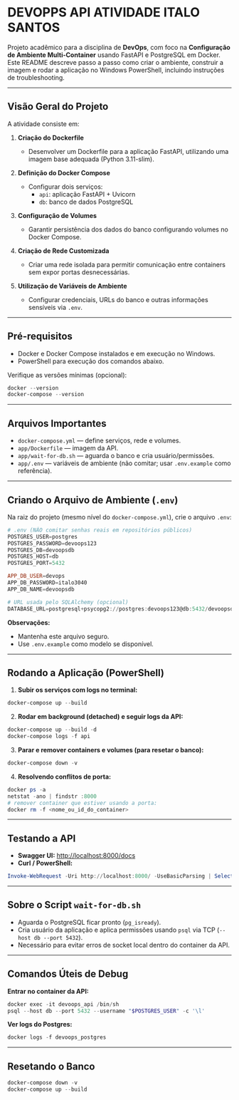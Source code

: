 # DEVOPPS API ATIVIDADE ITALO SANTOS

Projeto acadêmico para a disciplina de **DevOps**, com foco na **Configuração de Ambiente Multi-Container** usando FastAPI e PostgreSQL em Docker. Este README descreve passo a passo como criar o ambiente, construir a imagem e rodar a aplicação no Windows PowerShell, incluindo instruções de troubleshooting.

---

## Visão Geral do Projeto

A atividade consiste em:

1. **Criação do Dockerfile**
   - Desenvolver um Dockerfile para a aplicação FastAPI, utilizando uma imagem base adequada (Python 3.11-slim).

2. **Definição do Docker Compose**
   - Configurar dois serviços:  
     - `api`: aplicação FastAPI + Uvicorn  
     - `db`: banco de dados PostgreSQL  

3. **Configuração de Volumes**
   - Garantir persistência dos dados do banco configurando volumes no Docker Compose.

4. **Criação de Rede Customizada**
   - Criar uma rede isolada para permitir comunicação entre containers sem expor portas desnecessárias.

5. **Utilização de Variáveis de Ambiente**
   - Configurar credenciais, URLs do banco e outras informações sensíveis via `.env`.


---

## Pré-requisitos

- Docker e Docker Compose instalados e em execução no Windows.
- PowerShell para execução dos comandos abaixo.

Verifique as versões mínimas (opcional):

```powershell
docker --version
docker-compose --version
```

---

## Arquivos Importantes

- `docker-compose.yml` — define serviços, rede e volumes.  
- `app/Dockerfile` — imagem da API.  
- `app/wait-for-db.sh` — aguarda o banco e cria usuário/permissões.  
- `app/.env` — variáveis de ambiente (não comitar; usar `.env.example` como referência).  

---

## Criando o Arquivo de Ambiente (`.env`)

Na raiz do projeto (mesmo nível do `docker-compose.yml`), crie o arquivo `.env`:

```powershell
# .env (NÃO comitar senhas reais em repositórios públicos)
POSTGRES_USER=postgres
POSTGRES_PASSWORD=devoops123
POSTGRES_DB=devoopsdb
POSTGRES_HOST=db
POSTGRES_PORT=5432

APP_DB_USER=devops
APP_DB_PASSWORD=italo3040
APP_DB_NAME=devoopsdb

# URL usada pelo SQLAlchemy (opcional)
DATABASE_URL=postgresql+psycopg2://postgres:devoops123@db:5432/devoopsdb
```

**Observações:**  
- Mantenha este arquivo seguro.  
- Use `.env.example` como modelo se disponível.  

---

## Rodando a Aplicação (PowerShell)

1. **Subir os serviços com logs no terminal:**

```powershell
docker-compose up --build
```

2. **Rodar em background (detached) e seguir logs da API:**

```powershell
docker-compose up --build -d
docker-compose logs -f api
```

3. **Parar e remover containers e volumes (para resetar o banco):**

```powershell
docker-compose down -v
```

4. **Resolvendo conflitos de porta:**

```powershell
docker ps -a
netstat -ano | findstr :8000
# remover container que estiver usando a porta:
docker rm -f <nome_ou_id_do_container>
```

---

## Testando a API

- **Swagger UI:** [http://localhost:8000/docs](http://localhost:8000/docs)  
- **Curl / PowerShell:**  

```powershell
Invoke-WebRequest -Uri http://localhost:8000/ -UseBasicParsing | Select-Object -ExpandProperty Content
```

---

## Sobre o Script `wait-for-db.sh`

- Aguarda o PostgreSQL ficar pronto (`pg_isready`).  
- Cria usuário da aplicação e aplica permissões usando `psql` via TCP (`--host db --port 5432`).  
- Necessário para evitar erros de socket local dentro do container da API.

---

## Comandos Úteis de Debug

**Entrar no container da API:**

```powershell
docker exec -it devoops_api /bin/sh
psql --host db --port 5432 --username "$POSTGRES_USER" -c '\l'
```

**Ver logs do Postgres:**

```powershell
docker logs -f devoops_postgres
```

---

## Resetando o Banco

```powershell
docker-compose down -v
docker-compose up --build
```


